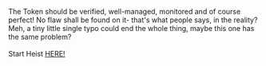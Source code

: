 The Token should be verified, well-managed, monitored and of course perfect! No flaw shall be found on it- that's what people says, in the reality? Meh, a tiny little single typo could end the whole thing, maybe this one has the same problem?  
&nbsp;  
Start Heist [HERE!](http://103.178.153.113:40011)